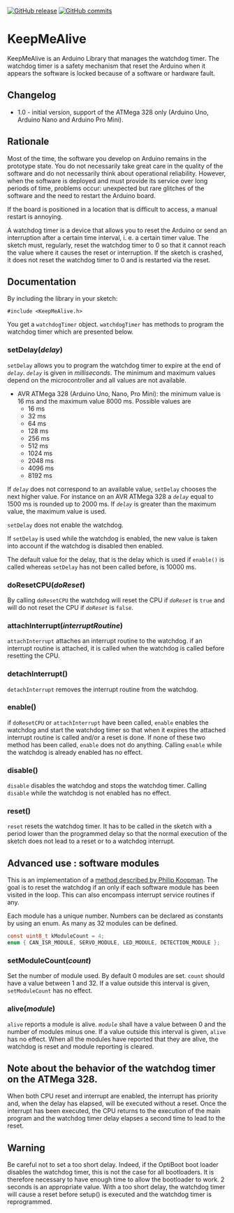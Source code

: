 [![GitHub release](https://img.shields.io/github/release/Locoduino/KeepMeAlive/all.svg)](https://github.com/Locoduino/KeepMeAlive/releases/latest) [![GitHub commits](https://img.shields.io/github/commits-since/Locoduino/KeepMeAlive/1.0.svg)](https://github.com/Locoduino/KeepMeAlive/compare/1.0...master)

# KeepMeAlive
KeepMeAlive is an Arduino Library that manages the watchdog timer. The watchdog timer is a safety mechanism that reset the Arduino when it appears the software is locked because of a software or hardware fault.
## Changelog
- 1.0 - initial version, support of the ATMega 328 only (Arduino Uno, Arduino Nano and Arduino Pro Mini).

## Rationale

Most of the time, the software you develop on Arduino remains in the prototype state. You do not necessarily take great care in the quality of the software and do not necessarily think about operational reliability. However, when the software is deployed and must provide its service over long periods of time, problems occur: unexpected but rare glitches of the software and the need to restart the Arduino board.

If the board is positioned in a location that is difficult to access, a manual restart is annoying.

A watchdog timer is a device that allows you to reset the Arduino or send an interruption after a certain time interval, i. e. a certain timer value.
The sketch must, regularly, reset the watchdog timer to 0 so that it cannot reach the value where it causes the reset or interruption. If the sketch is crashed, it does not reset the watchdog timer to 0 and is restarted via the reset.

## Documentation

By including the library in your sketch:

```
#include <KeepMeAlive.h>
```

You get a ```watchdogTimer``` object. ```watchdogTimer``` has methods to program the watchdog timer which are presented below.

### setDelay(*delay*)

```setDelay``` allows you to program the watchdog timer to expire at the end of *```delay```*. *```delay```* is given in *milliseconds*. The minimum and maximum values depend on the microcontroller and all values are not available.

- AVR ATMega 328 (Arduino Uno, Nano, Pro Mini): the minimum value is 16 ms and the maximum value 8000 ms. Possible values are
	- 16 ms
	- 32 ms
	- 64 ms
	- 128 ms
	- 256 ms
	- 512 ms
	- 1024 ms
	- 2048 ms
	- 4096 ms
	- 8192 ms

If *```delay```* does not correspond to an available value, ```setDelay``` chooses the next higher value. For instance on an AVR ATMega 328 a *```delay```* equal to 1500 ms is rounded up to 2000 ms. If *```delay```* is greater than the maximum value, the maximum value is used.

```setDelay``` does not enable the watchdog.

If ```setDelay``` is used while the watchdog is enabled, the new value is taken into account if the watchdog is disabled then enabled.

The default value for the delay, that is the delay which is used if ```enable()``` is called whereas ```setDelay``` has not been called before, is 10000 ms.

### doResetCPU(*doReset*)

By calling ```doResetCPU``` the watchdog will reset the CPU if *```doReset```* is ```true``` and will do not reset the CPU if *```doReset```* is ```false```.

### attachInterrupt(*interruptRoutine*)

```attachInterrupt``` attaches an interrupt routine to the watchdog. if an interrupt routine is attached, it is called when the watchdog is called before resetting the CPU.

### detachInterrupt()

```detachInterrupt``` removes the interrupt routine from the watchdog.

### enable()

if ```doResetCPU``` or ```attachInterrupt``` have been called, ```enable``` enables the watchdog and start the watchdog timer so that when it expires the attached interrupt routine is called and/or a reset is done. If none of these two method has been called, ```enable``` does not do anything. Calling ```enable``` while the watchdog is already enabled has no effect.

### disable()

```disable``` disables the watchdog and stops the watchdog timer. Calling ```disable``` while the watchdog is not enabled has no effect.

### reset()

```reset``` resets the watchdog timer. It has to be called in the sketch with a period lower than the programmed delay so that the normal execution of the sketch does not lead to a reset or to a watchdog interrupt.

## Advanced use : software modules

This is an implementation of a [method described by Philip Koopman](https://betterembsw.blogspot.com/2014/05/proper-watchdog-timer-use.html). The goal is to reset the watchdog if an only if each software module has been visited in the loop. This can also encompass interrupt service routines if any.

Each module has a unique number. Numbers can be declared as constants by using an enum. As many as 32 modules can be defined.

```C
const uint8_t kModuleCount = 4;
enum { CAN_ISR_MODULE, SERVO_MODULE, LED_MODULE, DETECTION_MODULE };
```

### setModuleCount(*count*)

Set the number of module used. By default 0 modules are set. ```count``` should have a value between 1 and 32. If a value outside this interval is given, ```setModuleCount``` has no effect.

### alive(*module*)

```alive``` reports a module is alive. *```module```* shall have a value between 0 and the number of modules minus one. If a value outside this interval is given, ```alive``` has no effect. When all the modules have reported that they are alive, the watchdog is reset and module reporting is cleared.

## Note about the behavior of the watchdog timer on the ATMega 328.

When both CPU reset and interrupt are enabled, the interrupt has priority and, when the delay has elapsed, will be executed without a reset. Once the interrupt has been executed, the CPU returns to the execution of the main program and the watchdog timer delay elapses a second time to lead to the reset.

## Warning

Be careful not to set a too short delay. Indeed, if the OptiBoot boot loader disables the watchdog timer, this is not the case for all bootloaders. It is therefore necessary to have enough time to allow the bootloader to work. 2 seconds is an appropriate value. With a too short delay, the watchdog timer will cause a reset before setup() is executed and the watchdog timer is reprogrammed.
